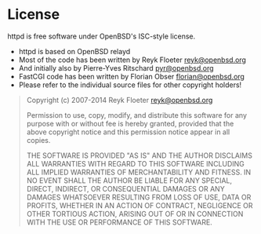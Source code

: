 License
=======

httpd is free software under OpenBSD's ISC-style license.

* httpd is based on OpenBSD relayd
* Most of the code has been written by Reyk Floeter <reyk@openbsd.org>
* And initially also by Pierre-Yves Ritschard <pyr@openbsd.org>
* FastCGI code has been written by Florian Obser <florian@openbsd.org>
* Please refer to the individual source files for other copyright holders!

> Copyright (c) 2007-2014 Reyk Floeter <reyk@openbsd.org>
> 
> Permission to use, copy, modify, and distribute this software for any
> purpose with or without fee is hereby granted, provided that the above
> copyright notice and this permission notice appear in all copies.
> 
> THE SOFTWARE IS PROVIDED "AS IS" AND THE AUTHOR DISCLAIMS ALL WARRANTIES
> WITH REGARD TO THIS SOFTWARE INCLUDING ALL IMPLIED WARRANTIES OF
> MERCHANTABILITY AND FITNESS. IN NO EVENT SHALL THE AUTHOR BE LIABLE FOR
> ANY SPECIAL, DIRECT, INDIRECT, OR CONSEQUENTIAL DAMAGES OR ANY DAMAGES
> WHATSOEVER RESULTING FROM LOSS OF USE, DATA OR PROFITS, WHETHER IN AN
> ACTION OF CONTRACT, NEGLIGENCE OR OTHER TORTIOUS ACTION, ARISING OUT OF
> OR IN CONNECTION WITH THE USE OR PERFORMANCE OF THIS SOFTWARE.
